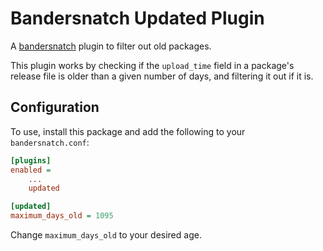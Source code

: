 # Bandersnatch Updated Plugin

A [bandersnatch](https://pypi.org/project/bandersnatch/) plugin to filter out
old packages.

This plugin works by checking if the `upload_time` field in a package's release
file is older than a given number of days, and filtering it out if it is.

## Configuration

To use, install this package and add the following to your `bandersnatch.conf`:

```cfg
[plugins]
enabled =
    ...
    updated

[updated]
maximum_days_old = 1095
```

Change `maximum_days_old` to your desired age.

